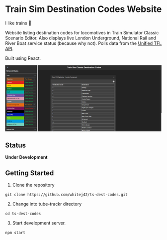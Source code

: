 # Train Sim Destination Codes Website
I like trains :station:

Website listing destination codes for locomotives in Train Simulator Classic Scenario Editor. Also displays live London Underground, National Rail and River Boat service status (because why not). Polls data from the [Unified TFL API](https://api-portal.tfl.gov.uk/apis).

Built using React.

![Website Screenshot](https://github.com/whitej42/ts-dest-codes/blob/main/ts-dest-codes/src/img/website-screenshot.png)

## Status
**Under Development**

## Getting Started
1. Clone the repository
```
git clone https://github.com/whitej42/ts-dest-codes.git
```
2. Change into tube-trackr directory
```
cd ts-dest-codes
```
3. Start development server.
```
npm start
```
